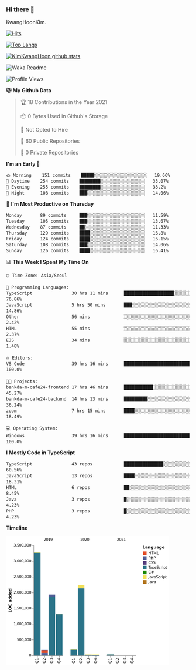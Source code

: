 ### Hi there 👋

KwangHoonKim.

[![Hits](https://hits.seeyoufarm.com/api/count/incr/badge.svg?url=https%3A%2F%2Fgithub.com%2Frhkdgns95)](https://hits.seeyoufarm.com)  

[![Top Langs](https://github-readme-stats.vercel.app/api/top-langs/?username=rhkdgns95&layout=compact)](https://github.com/anuraghazra/github-readme-stats)   

[![KimKwangHoon github stats](https://github-readme-stats.vercel.app/api?username=rhkdgns95&show_icons=true)](https://github.com/anuraghazra/github-readme-stats)  


<!--
**rhkdgns95/rhkdgns95** is a ✨ _special_ ✨ repository because its `README.md` (this file) appears on your GitHub profile.

Here are some ideas to get you started:

- 🔭 I’m currently working on ...
- 🌱 I’m currently learning ...
- 👯 I’m looking to collaborate on ...
- 🤔 I’m looking for help with ...
- 💬 Ask me about ...
- 📫 How to reach me: ...
- 😄 Pronouns: ...
- ⚡ Fun fact: ...
-->



![Waka Readme](https://github.com/rhkdgns95/rhkdgns95/workflows/Waka%20Readme/badge.svg)
<!--START_SECTION:waka-->
![Profile Views](http://img.shields.io/badge/Profile%20Views-0-blue)

**🐱 My Github Data** 

> 🏆 18 Contributions in the Year 2021
 > 
> 📦 0 Bytes Used in Github's Storage 
 > 
> 🚫 Not Opted to Hire
 > 
> 📜 60 Public Repositories 
 > 
> 🔑 0 Private Repositories  
 > 
**I'm an Early 🐤** 

```text
🌞 Morning    151 commits    █████░░░░░░░░░░░░░░░░░░░░   19.66% 
🌆 Daytime    254 commits    ████████░░░░░░░░░░░░░░░░░   33.07% 
🌃 Evening    255 commits    ████████░░░░░░░░░░░░░░░░░   33.2% 
🌙 Night      108 commits    ███░░░░░░░░░░░░░░░░░░░░░░   14.06%

```
📅 **I'm Most Productive on Thursday** 

```text
Monday       89 commits     ███░░░░░░░░░░░░░░░░░░░░░░   11.59% 
Tuesday      105 commits    ███░░░░░░░░░░░░░░░░░░░░░░   13.67% 
Wednesday    87 commits     ██░░░░░░░░░░░░░░░░░░░░░░░   11.33% 
Thursday     129 commits    ████░░░░░░░░░░░░░░░░░░░░░   16.8% 
Friday       124 commits    ████░░░░░░░░░░░░░░░░░░░░░   16.15% 
Saturday     108 commits    ███░░░░░░░░░░░░░░░░░░░░░░   14.06% 
Sunday       126 commits    ████░░░░░░░░░░░░░░░░░░░░░   16.41%

```


📊 **This Week I Spent My Time On** 

```text
⌚︎ Time Zone: Asia/Seoul

💬 Programming Languages: 
TypeScript               30 hrs 11 mins      ███████████████████░░░░░░   76.86% 
JavaScript               5 hrs 50 mins       ███░░░░░░░░░░░░░░░░░░░░░░   14.86% 
Other                    56 mins             ░░░░░░░░░░░░░░░░░░░░░░░░░   2.42% 
HTML                     55 mins             ░░░░░░░░░░░░░░░░░░░░░░░░░   2.37% 
EJS                      34 mins             ░░░░░░░░░░░░░░░░░░░░░░░░░   1.48%

🔥 Editors: 
VS Code                  39 hrs 16 mins      █████████████████████████   100.0%

🐱‍💻 Projects: 
bankda-m-cafe24-frontend 17 hrs 46 mins      ███████████░░░░░░░░░░░░░░   45.27% 
bankda-m-cafe24-backend  14 hrs 13 mins      █████████░░░░░░░░░░░░░░░░   36.24% 
zoom                     7 hrs 15 mins       ████░░░░░░░░░░░░░░░░░░░░░   18.49%

💻 Operating System: 
Windows                  39 hrs 16 mins      █████████████████████████   100.0%

```

**I Mostly Code in TypeScript** 

```text
TypeScript               43 repos            ███████████████░░░░░░░░░░   60.56% 
JavaScript               13 repos            ████░░░░░░░░░░░░░░░░░░░░░   18.31% 
HTML                     6 repos             ██░░░░░░░░░░░░░░░░░░░░░░░   8.45% 
Java                     3 repos             █░░░░░░░░░░░░░░░░░░░░░░░░   4.23% 
PHP                      3 repos             █░░░░░░░░░░░░░░░░░░░░░░░░   4.23%

```


**Timeline**

![Chart not found](https://raw.githubusercontent.com/rhkdgns95/rhkdgns95/master/charts/bar_graph.png) 


<!--END_SECTION:waka-->
